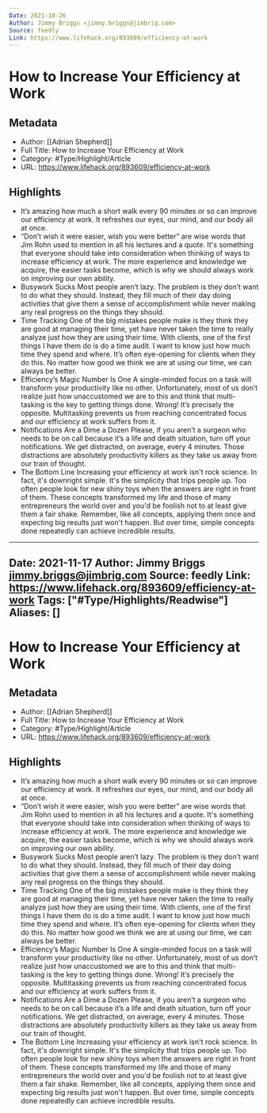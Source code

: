 ```yaml
---
Date: 2021-10-26
Author: Jimmy Briggs <jimmy.briggs@jimbrig.com>
Source: feedly
Link: https://www.lifehack.org/893609/efficiency-at-work
---
```

# How to Increase Your Efficiency at Work

## Metadata
- Author: [[Adrian Shepherd]]
- Full Title: How to Increase Your Efficiency at Work
- Category: #Type/Highlight/Article
- URL: https://www.lifehack.org/893609/efficiency-at-work

## Highlights
- It’s amazing how much a short walk every 90 minutes or so can improve our efficiency at work. It refreshes our eyes, our mind, and our body all at once.
- “Don’t wish it were easier, wish you were better” are wise words that Jim Rohn used to mention in all his lectures and a quote. It's something that everyone should take into consideration when thinking of ways to increase efficiency at work. The more experience and knowledge we acquire, the easier tasks become, which is why we should always work on improving our own ability.
- Busywork Sucks
  Most people aren’t lazy. The problem is they don’t want to do what they should. Instead, they fill much of their day doing activities that give them a sense of accomplishment while never making any real progress on the things they should.
- Time Tracking
  One of the big mistakes people make is they think they are good at managing their time, yet have never taken the time to really analyze just how they are using their time.
  With clients, one of the first things I have them do is do a time audit. I want to know just how much time they spend and where. It’s often eye-opening for clients when they do this. No matter how good we think we are at using our time, we can always be better.
- Efficiency’s Magic Number Is One
  A single-minded focus on a task will transform your productivity like no other. Unfortunately, most of us don’t realize just how unaccustomed we are to this and think that multi-tasking is the key to getting things done. Wrong! It’s precisely the opposite. Multitasking prevents us from reaching concentrated focus and our efficiency at work suffers from it.
- Notifications Are a Dime a Dozen
  Please, if you aren’t a surgeon who needs to be on call because it’s a life and death situation, turn off your notifications. We get distracted, on average, every 4 minutes. Those distractions are absolutely productivity killers as they take us away from our train of thought.
- The Bottom Line
  Increasing your efficiency at work isn't rock science. In fact, it's downright simple. It's the simplicity that trips people up. Too often people look for new shiny toys when the answers are right in front of them. These concepts transformed my life and those of many entrepreneurs the world over and you'd be foolish not to at least give them a fair shake.
  Remember, like all concepts, applying them once and expecting big results just won't happen. But over time, simple concepts done repeatedly can achieve incredible results.
---
Date: 2021-11-17
Author: Jimmy Briggs <jimmy.briggs@jimbrig.com>
Source: feedly
Link: https://www.lifehack.org/893609/efficiency-at-work
Tags: ["#Type/Highlights/Readwise"]
Aliases: []
---
# How to Increase Your Efficiency at Work

## Metadata
- Author: [[Adrian Shepherd]]
- Full Title: How to Increase Your Efficiency at Work
- Category: #Type/Highlight/Article
- URL: https://www.lifehack.org/893609/efficiency-at-work

## Highlights
- It’s amazing how much a short walk every 90 minutes or so can improve our efficiency at work. It refreshes our eyes, our mind, and our body all at once.
- “Don’t wish it were easier, wish you were better” are wise words that Jim Rohn used to mention in all his lectures and a quote. It's something that everyone should take into consideration when thinking of ways to increase efficiency at work. The more experience and knowledge we acquire, the easier tasks become, which is why we should always work on improving our own ability.
- Busywork Sucks
  Most people aren’t lazy. The problem is they don’t want to do what they should. Instead, they fill much of their day doing activities that give them a sense of accomplishment while never making any real progress on the things they should.
- Time Tracking
  One of the big mistakes people make is they think they are good at managing their time, yet have never taken the time to really analyze just how they are using their time.
  With clients, one of the first things I have them do is do a time audit. I want to know just how much time they spend and where. It’s often eye-opening for clients when they do this. No matter how good we think we are at using our time, we can always be better.
- Efficiency’s Magic Number Is One
  A single-minded focus on a task will transform your productivity like no other. Unfortunately, most of us don’t realize just how unaccustomed we are to this and think that multi-tasking is the key to getting things done. Wrong! It’s precisely the opposite. Multitasking prevents us from reaching concentrated focus and our efficiency at work suffers from it.
- Notifications Are a Dime a Dozen
  Please, if you aren’t a surgeon who needs to be on call because it’s a life and death situation, turn off your notifications. We get distracted, on average, every 4 minutes. Those distractions are absolutely productivity killers as they take us away from our train of thought.
- The Bottom Line
  Increasing your efficiency at work isn't rock science. In fact, it's downright simple. It's the simplicity that trips people up. Too often people look for new shiny toys when the answers are right in front of them. These concepts transformed my life and those of many entrepreneurs the world over and you'd be foolish not to at least give them a fair shake.
  Remember, like all concepts, applying them once and expecting big results just won't happen. But over time, simple concepts done repeatedly can achieve incredible results.
